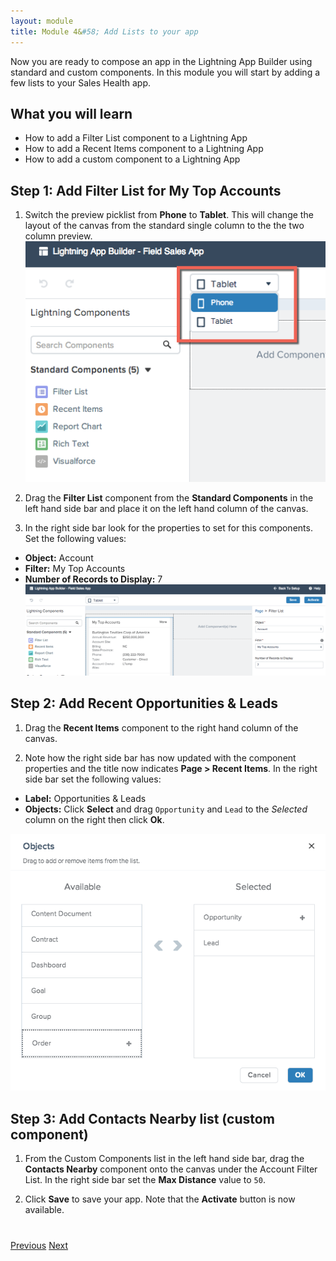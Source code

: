 ```yaml
---
layout: module
title: Module 4&#58; Add Lists to your app
---
```


Now you are ready to compose an app in the Lightning App Builder using standard and custom components. In this module you will start by adding a few lists to your Sales Health app.

## What you will learn
- How to add a Filter List component to a Lightning App 
- How to add a Recent Items component to a Lightning App 
- How to add a custom component to a Lightning App 

## Step 1: Add Filter List for My Top Accounts

1. Switch the preview picklist from **Phone** to **Tablet**. This will change the layout of the canvas from the standard single column to the the two column preview.
![](images/tabletpreview.png)
2. Drag the **Filter List** component from the **Standard Components** in the left hand side bar and place it on the left hand column of the canvas. 

3. In the right side bar look for the properties to set for this components. Set the following values: 
  - **Object:** Account
  - **Filter:** My Top Accounts
  - **Number of Records to Display:** 7
![](images/addfilterlist.png)

## Step 2: Add Recent Opportunities & Leads

1. Drag the **Recent Items** component to the right hand column of the canvas. 

2. Note how the right side bar has now updated with the component properties and the title now indicates **Page > Recent Items**. In the right side bar set the following values: 
  - **Label:** Opportunities & Leads
  - **Objects:** Click **Select** and drag `Opportunity` and `Lead` to the *Selected* column on the right then click **Ok**.
  
![](images/opptyleaditems.png)
## Step 3: Add Contacts Nearby list (custom component)

1. From the Custom Components list in the left hand side bar, drag the **Contacts Nearby** component onto the canvas under the Account Filter List. In the right side bar set the **Max Distance** value to `50`.

2. Click **Save** to save your app. Note that the **Activate** button is now available. 


<div class="row" style="margin-top:40px;">
<div class="col-sm-12">
<a href="create-apex-controller.html" class="btn btn-default"><i class="glyphicon glyphicon-chevron-left"></i> Previous</a>
<a href="create-contactlist-component.html" class="btn btn-default pull-right">Next <i class="glyphicon glyphicon-chevron-right"></i></a>
</div>
</div>
